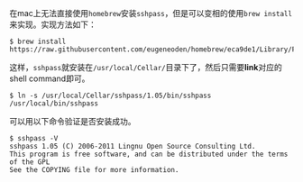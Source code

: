 在mac上无法直接使用`homebrew`安装`sshpass`，但是可以变相的使用`brew install`来实现。实现方法如下：

```shell
$ brew install https://raw.githubusercontent.com/eugeneoden/homebrew/eca9de1/Library/Formula/sshpass.rb
```

这样，`sshpass`就安装在`/usr/local/Cellar/`目录下了，然后只需要**link**对应的shell command即可。

```shell
$ ln -s /usr/local/Cellar/sshpass/1.05/bin/sshpass /usr/local/bin/sshpass
```

可以用以下命令验证是否安装成功。

```shell
$ sshpass -V
sshpass 1.05 (C) 2006-2011 Lingnu Open Source Consulting Ltd.
This program is free software, and can be distributed under the terms of the GPL
See the COPYING file for more information.
```